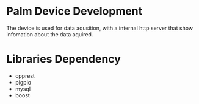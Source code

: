 # Palm Device Development

The device is used for data aqusition, with a internal http server that show infomation about the data aquired.

# Libraries Dependency

+ cpprest
+ pigpio
+ mysql
+ boost
